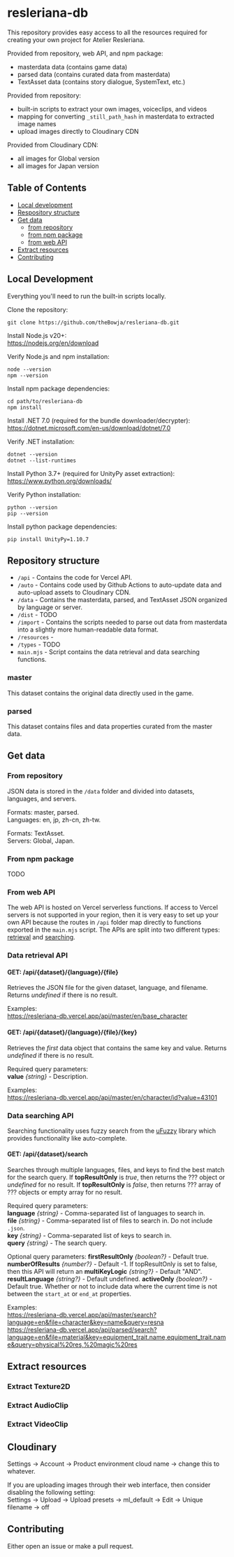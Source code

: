 # resleriana-db

This repository provides easy access to all the resources required for creating your own project for Atelier Resleriana.

Provided from repository, web API, and npm package:
- masterdata data (contains game data)
- parsed data (contains curated data from masterdata)
- TextAsset data (contains story dialogue, SystemText, etc.)

Provided from repository:
- built-in scripts to extract your own images, voiceclips, and videos
- mapping for converting `_still_path_hash` in masterdata to extracted image names
- upload images directly to Cloudinary CDN

Provided from Cloudinary CDN:
- all images for Global version
- all images for Japan version

## Table of Contents
- [Local development](#local-development)
- [Respository structure](#repository-structure)
- [Get data](#get-data)
  - [from repository](#from-repository)
  - [from npm package](#from-npm-package)
  - [from web API](#from-web-api)
- [Extract resources](#extract-resources)
- [Contributing](#contributing)

## Local Development

Everything you'll need to run the built-in scripts locally.

Clone the repository:
```
git clone https://github.com/theBowja/resleriana-db.git
```

Install Node.js v20+:  
https://nodejs.org/en/download

Verify Node.js and npm installation:
```
node --version
npm --version
```

Install npm package dependencies:
```
cd path/to/resleriana-db
npm install
```

Install .NET 7.0 (required for the bundle downloader/decrypter):  
https://dotnet.microsoft.com/en-us/download/dotnet/7.0

Verify .NET installation:
```
dotnet --version
dotnet --list-runtimes
```

Install Python 3.7+ (required for UnityPy asset extraction):  
https://www.python.org/downloads/

Verify Python installation:
```
python --version
pip --version
```

Install python package dependencies:
```
pip install UnityPy=1.10.7
```

## Repository structure
- `/api` - Contains the code for Vercel API.
- `/auto` - Contains code used by Github Actions to auto-update data and auto-upload assets to Cloudinary CDN.
- `/data` - Contains the masterdata, parsed, and TextAsset JSON organized by language or server.
- `/dist` - TODO
- `/import` - Contains the scripts needed to parse out data from masterdata into a slightly more human-readable data format.
- `/resources` - 
- `/types` - TODO
- `main.mjs` - Script contains the data retrieval and data searching functions.

### master

This dataset contains the original data directly used in the game.

### parsed

This dataset contains files and data properties curated from the master data.

## Get data



### From repository

JSON data is stored in the `/data` folder and divided into datasets, languages, and servers.  

Formats: master, parsed.  
Languages: en, jp, zh-cn, zh-tw.  

Formats: TextAsset.  
Servers: Global, Japan.   

### From npm package

TODO

### From web API

The web API is hosted on Vercel serverless functions. If access to Vercel servers is not supported in your region, then it is very easy to set up your own API because the routes in `/api` folder map directly to functions exported in the `main.mjs` script. The APIs are split into two different types: [retrieval](#data-retrieval-api) and [searching](#data-searching-api).

### Data retrieval API

#### GET: /api/{dataset}/{language}/{file}
Retrieves the JSON file for the given dataset, language, and filename. Returns *undefined* if there is no result.

Examples:  
https://resleriana-db.vercel.app/api/master/en/base_character

#### GET: /api/{dataset}/{language}/{file}/{key}
Retrieves the *first* data object that contains the same key and value. Returns *undefined* if there is no result.

Required query parameters:  
**value** *{string}* - Description.

Examples:  
https://resleriana-db.vercel.app/api/master/en/character/id?value=43101

### Data searching API

Searching functionality uses fuzzy search from the [uFuzzy](https://github.com/leeoniya/uFuzzy) library which provides functionality like auto-complete.

#### GET: /api/{dataset}/search
Searches through multiple languages, files, and keys to find the best match for the search query. If **topResultOnly** is *true*, then returns the ??? object or *undefined* for no result. If **topResultOnly** is *false*, then returns ??? array of ??? objects or empty array for no result.

Required query parameters:  
**language** *{string}* - Comma-separated list of languages to search in.  
**file** *{string}* - Comma-separated list of files to search in. Do not include `.json`.  
**key** *{string}* - Comma-separated list of keys to search in.  
**query** *{string}* - The search query.  

Optional query parameters:
**firstResultOnly** *{boolean?}* - Default true.  
**numberOfResults** *{number?}* - Default -1. If topResultOnly is set to false, then this API will return an 
**multiKeyLogic** *{string?}* - Default "AND".
**resultLanguage** *{string?}* - Default undefined.
**activeOnly** *{boolean?}* - Default true. Whether or not to include data where the current time is not between the `start_at` or `end_at` properties.

Examples:  
https://resleriana-db.vercel.app/api/master/search?language=en&file=character&key=name&query=resna  
https://resleriana-db.vercel.app/api/parsed/search?language=en&file=material&key=equipment_trait.name,equipment_trait.name&query=physical%20res,%20magic%20res  

## Extract resources

### Extract Texture2D

### Extract AudioClip

### Extract VideoClip

## Cloudinary

Settings -> Account -> Product environment cloud name -> change this to whatever.

If you are uploading images through their web interface, then consider disabling the following setting:  
Settings -> Upload -> Upload presets -> ml_default -> Edit -> Unique filename -> off

## Contributing

Either open an issue or make a pull request.